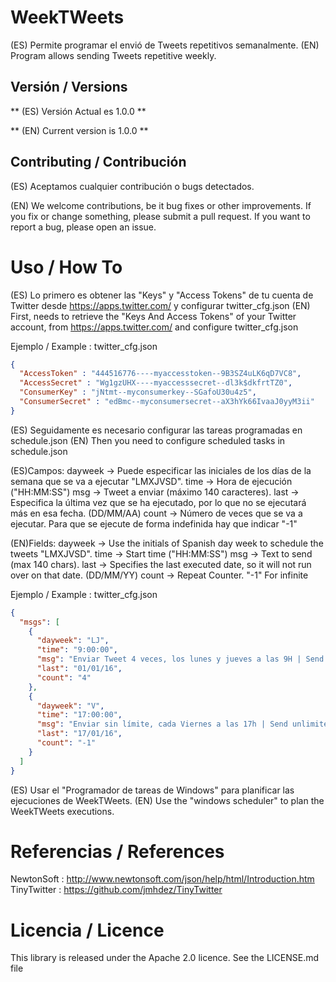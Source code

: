 WeekTWeets
==========

(ES) Permite programar el envió de Tweets repetitivos semanalmente.
(EN) Program allows sending Tweets repetitive weekly.

Versión / Versions
-------------------

** (ES) Versión Actual es 1.0.0 **<br>

** (EN) Current version is 1.0.0 **<br>


Contributing / Contribución
---------------------------

(ES) Aceptamos cualquier contribución o bugs detectados.<br>

(EN) We welcome contributions, be it bug fixes or other improvements. If you fix or change something, please submit a pull request. If you want to report a bug, please open an issue. <br>


Uso / How To
============


(ES) Lo primero es obtener las "Keys" y "Access Tokens" de tu cuenta de Twitter desde https://apps.twitter.com/ y configurar twitter_cfg.json
(EN) First, needs to retrieve the "Keys And Access Tokens" of your Twitter account, from https://apps.twitter.com/ and configure twitter_cfg.json

Ejemplo / Example : twitter_cfg.json

```Json
{
  "AccessToken" : "444516776----myaccesstoken--9B3SZ4uLK6qD7VC8",
  "AccessSecret" : "Wg1gzUHX----myaccesssecret--dl3k$dkfrtTZ0",
  "ConsumerKey" : "jNtmt--myconsumerkey--SGafoU30u4z5",
  "ConsumerSecret" : "edBmc--myconsumersecret--aX3hYk66IvaaJ0yyM3ii"
}

```

(ES) Seguidamente es necesario configurar las tareas programadas en schedule.json
(EN) Then you need to configure scheduled tasks in schedule.json

(ES)Campos:
   dayweek -> Puede especificar las iniciales de los días de la semana que se va a ejecutar "LMXJVSD".
   time    -> Hora de ejecución ("HH:MM:SS")
   msg     -> Tweet a enviar (máximo 140 caracteres).
   last    -> Especifica la última vez que se ha ejecutado, por lo que no se ejecutará más en esa fecha. (DD/MM/AA)
   count   -> Número de veces que se va a ejecutar. Para que se ejecute de forma indefinida hay que indicar "-1"
   
(EN)Fields:
   dayweek -> Use the initials of Spanish day week to schedule the tweets "LMXJVSD".
   time    -> Start time ("HH:MM:SS")
   msg     -> Text to send (max 140 chars).
   last    -> Specifies the last executed date, so it will not run over on that date. (DD/MM/YY)
   count   -> Repeat Counter. "-1" For infinite

Ejemplo / Example : twitter_cfg.json

```Json
{
  "msgs": [
    {
      "dayweek": "LJ",
      "time": "9:00:00",
      "msg": "Enviar Tweet 4 veces, los lunes y jueves a las 9H | Send Tweet 4 times, Monday and Thursday at 9 am",
      "last": "01/01/16",
      "count": "4"
    },
    {
      "dayweek": "V",
      "time": "17:00:00",
      "msg": "Enviar sin límite, cada Viernes a las 17h | Send unlimited , every Friday at 17h",
      "last": "17/01/16",
      "count": "-1"
    }
  ]
}

```

(ES) Usar el "Programador de tareas de Windows" para planificar las ejecuciones de WeekTWeets.
(EN) Use the "windows scheduler" to plan the WeekTWeets executions.

Referencias / References
========================

NewtonSoft  : http://www.newtonsoft.com/json/help/html/Introduction.htm
TinyTwitter : https://github.com/jmhdez/TinyTwitter
 

Licencia / Licence
==================

This library is released under the Apache 2.0 licence. See the LICENSE.md file